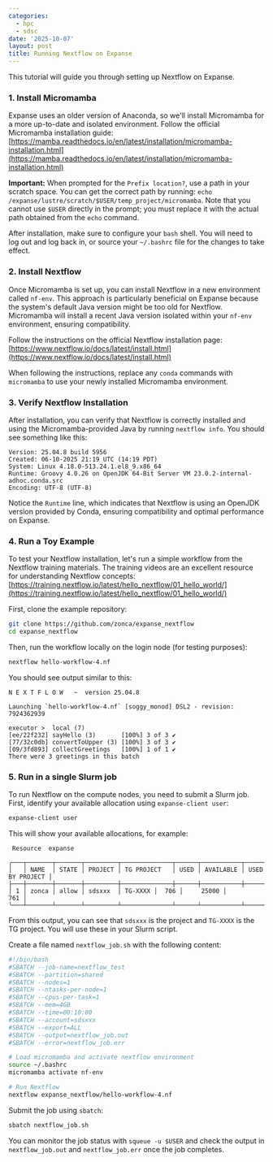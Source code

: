 ```yaml
---
categories:
  - hpc
  - sdsc
date: '2025-10-07'
layout: post
title: Running Nextflow on Expanse
---
```


This tutorial will guide you through setting up Nextflow on Expanse.

### 1. Install Micromamba

Expanse uses an older version of Anaconda, so we'll install Micromamba for a more up-to-date and isolated environment. Follow the official Micromamba installation guide: [https://mamba.readthedocs.io/en/latest/installation/micromamba-installation.html](https://mamba.readthedocs.io/en/latest/installation/micromamba-installation.html)

**Important:** When prompted for the `Prefix location?`, use a path in your scratch space. You can get the correct path by running: `echo /expanse/lustre/scratch/$USER/temp_project/micromamba`. Note that you cannot use `$USER` directly in the prompt; you must replace it with the actual path obtained from the `echo` command.

After installation, make sure to configure your `bash` shell. You will need to log out and log back in, or source your `~/.bashrc` file for the changes to take effect.

### 2. Install Nextflow

Once Micromamba is set up, you can install Nextflow in a new environment called `nf-env`. This approach is particularly beneficial on Expanse because the system's default Java version might be too old for Nextflow. Micromamba will install a recent Java version isolated within your `nf-env` environment, ensuring compatibility.

Follow the instructions on the official Nextflow installation page: [https://www.nextflow.io/docs/latest/install.html](https://www.nextflow.io/docs/latest/install.html)

When following the instructions, replace any `conda` commands with `micromamba` to use your newly installed Micromamba environment.

### 3. Verify Nextflow Installation

After installation, you can verify that Nextflow is correctly installed and using the Micromamba-provided Java by running `nextflow info`. You should see something like this:

```
Version: 25.04.8 build 5956
Created: 06-10-2025 21:19 UTC (14:19 PDT)
System: Linux 4.18.0-513.24.1.el8_9.x86_64
Runtime: Groovy 4.0.26 on OpenJDK 64-Bit Server VM 23.0.2-internal-adhoc.conda.src
Encoding: UTF-8 (UTF-8)
```

Notice the `Runtime` line, which indicates that Nextflow is using an OpenJDK version provided by Conda, ensuring compatibility and optimal performance on Expanse.

### 4. Run a Toy Example

To test your Nextflow installation, let's run a simple workflow from the Nextflow training materials. The training videos are an excellent resource for understanding Nextflow concepts: [https://training.nextflow.io/latest/hello_nextflow/01_hello_world/](https://training.nextflow.io/latest/hello_nextflow/01_hello_world/)

First, clone the example repository:

```bash
git clone https://github.com/zonca/expanse_nextflow
cd expanse_nextflow
```

Then, run the workflow locally on the login node (for testing purposes):

```bash
nextflow hello-workflow-4.nf
```

You should see output similar to this:

```
N E X T F L O W   ~  version 25.04.8

Launching `hello-workflow-4.nf` [soggy_monod] DSL2 - revision: 7924362939

executor >  local (7)
[ee/22f232] sayHello (3)       [100%] 3 of 3 ✔
[77/32c0db] convertToUpper (3) [100%] 3 of 3 ✔
[09/3fd893] collectGreetings   [100%] 1 of 1 ✔
There were 3 greetings in this batch
```

### 5. Run in a single Slurm job

To run Nextflow on the compute nodes, you need to submit a Slurm job. First, identify your available allocation using `expanse-client user`:

```bash
expanse-client user
```

This will show your available allocations, for example:

```
 Resource  expanse 

╭───┬───────┬───────┬─────────┬──────────────┬──────┬───────────┬─────────────────╮
│   │ NAME  │ STATE │ PROJECT │ TG PROJECT   │ USED │ AVAILABLE │ USED BY PROJECT │
├───┼───────┼───────┼─────────┼──────────────┼──────┼───────────┼─────────────────┤
│ 1 │ zonca │ allow │ sdsxxx  │ TG-XXXX │  706 │     25000 │             761 │
╰───┴───────┴───────┴─────────┴──────────────┴──────┴───────────┴─────────────────╯
```

From this output, you can see that `sdsxxx` is the project and `TG-XXXX` is the TG project. You will use these in your Slurm script.

Create a file named `nextflow_job.sh` with the following content:

```bash
#!/bin/bash
#SBATCH --job-name=nextflow_test
#SBATCH --partition=shared
#SBATCH --nodes=1
#SBATCH --ntasks-per-node=1
#SBATCH --cpus-per-task=1
#SBATCH --mem=4GB
#SBATCH --time=00:10:00
#SBATCH --account=sdsxxx
#SBATCH --export=ALL
#SBATCH --output=nextflow_job.out
#SBATCH --error=nextflow_job.err

# Load micromamba and activate nextflow environment
source ~/.bashrc
micromamba activate nf-env

# Run Nextflow
nextflow expanse_nextflow/hello-workflow-4.nf
```

Submit the job using `sbatch`:

```bash
sbatch nextflow_job.sh
```

You can monitor the job status with `squeue -u $USER` and check the output in `nextflow_job.out` and `nextflow_job.err` once the job completes.